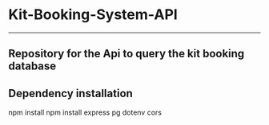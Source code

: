 # Kit-Booking-System-API
------------------------
Repository for the Api to query the kit booking database
------------------------------------
Dependency installation
---------
npm install npm install express pg dotenv cors
